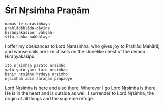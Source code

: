# Śrī Nṛsiṁha Praṇām

    namas te narasiṁhāya
    prahlādāhlāda-dāyine
    hiraṇyakaśipor vakṣaḥ-
    śilā-ṭaṅka-nakhālaye

I offer my obeisances to Lord Narasiṁha, who gives joy to Prahlād Mahārāj and whose nails are like chisels on the stonelike chest of the demon Hiraṇyakaśipu.

    ito nṛsiṁhaḥ parato nṛsiṁho
    yato yato yāmi tato nṛsiṁhaḥ
    bahir nṛsiṁho hṛdaye nṛsiṁho
    nṛsiṁham ādiṁ śaraṇaṁ prapadye

Lord Nṛsiṁha is here and also there. Wherever I go Lord Nṛsiṁha is there. He is in the heart and is outside as well. I surrender to Lord Nṛsiṁha, the origin of all things and the supreme refuge.

